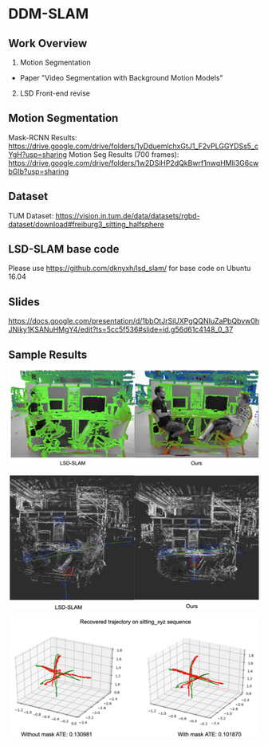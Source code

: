 # DDM-SLAM

## Work Overview
1. Motion Segmentation
- Paper "Video Segmentation with Background Motion Models"
2. LSD Front-end revise

## Motion Segmentation
Mask-RCNN Results: https://drive.google.com/drive/folders/1yDduemlchxGtJ1_F2vPLGGYDSs5_cYgH?usp=sharing
Motion Seg Results (700 frames): https://drive.google.com/drive/folders/1w2DSiHP2dQkBwrf1nwqHMli3G6cwbGlb?usp=sharing

## Dataset
TUM Dataset: https://vision.in.tum.de/data/datasets/rgbd-dataset/download#freiburg3_sitting_halfsphere

## LSD-SLAM base code
Please use https://github.com/dknyxh/lsd_slam/ for base code on Ubuntu 16.04

## Slides
https://docs.google.com/presentation/d/1bbOtJrSiUXPgQQNIuZaPbQbvw0hJNiky1KSANuHMgY4/edit?ts=5cc5f536#slide=id.g56d61c4148_0_37

## Sample Results
![depth](imgs/depth.png)

![map](imgs/map.png)

![traj](imgs/traj.png)